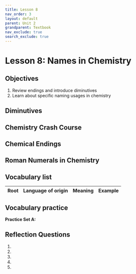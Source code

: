 ```yaml
---
title: Lesson 8
nav_order: 3
layout: default
parent: Unit 2
grandparent: Textbook
nav_exclude: true
search_exclude: true
---
```


# Lesson 8: Names in Chemistry

## Objectives

1. Review endings and introduce diminutives
2. Learn about specific naming usages in chemistry

## Diminutives

## Chemistry Crash Course

## Chemical Endings

## Roman Numerals in Chemistry

## Vocabulary list

| Root          | Language of origin    | Meaning                   | Example           |
| :---:         | :---:                 | :---                      | :---              |

## Vocabulary practice

**Practice Set A:**

## Reflection Questions

1.
2.
3.
4.
5.
